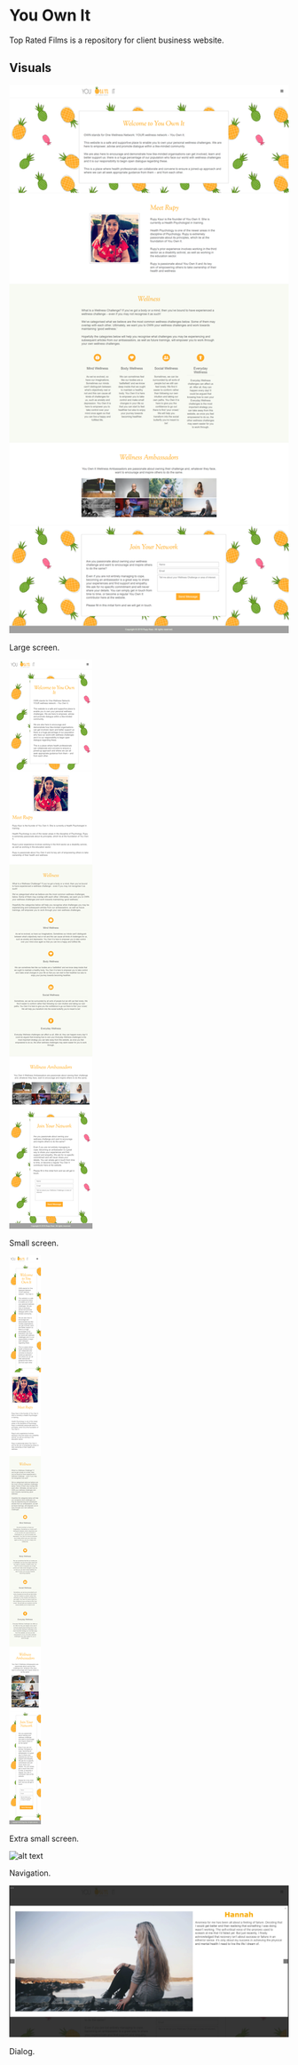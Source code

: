 # You Own It

Top Rated Films is a repository for client business website.

## Visuals

![alt text](https://github.com/Nilayacake/you-own-it/blob/master/images/screenshots/lg-screen.png "Screenshot on a large screen")

Large screen.

![alt text](https://github.com/Nilayacake/you-own-it/blob/master/images/screenshots/sm-screen.png "Screenshot on a small screen")

Small screen.

![alt text](https://github.com/Nilayacake/you-own-it/blob/master/images/screenshots/xs-screen.png "Screenshot on a extra small screen")

Extra small screen.

![alt text](https://github.com/Nilayacake/you-own-it/blob/master/images/screenshots/nav.gif "Gif of the navigation")

Navigation.

![alt text](https://github.com/Nilayacake/you-own-it/blob/master/images/screenshots/dialog.png "Screenshot of the dialog")

Dialog.
